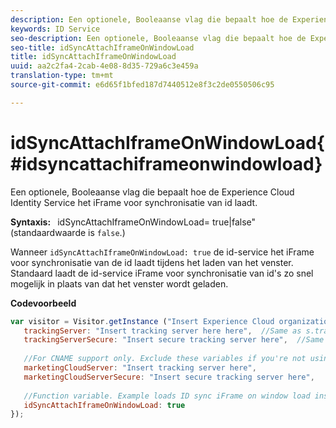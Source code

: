 ```yaml
---
description: Een optionele, Booleaanse vlag die bepaalt hoe de Experience Cloud Identity Service het iFrame voor synchronisatie van id laadt.
keywords: ID Service
seo-description: Een optionele, Booleaanse vlag die bepaalt hoe de Experience Cloud Identity Service het iFrame voor synchronisatie van id laadt.
seo-title: idSyncAttachIframeOnWindowLoad
title: idSyncAttachIframeOnWindowLoad
uuid: aa2c2fa4-2cab-4e08-8d35-729a6c3e459a
translation-type: tm+mt
source-git-commit: e6d65f1bfed187d7440512e8f3c2de0550506c95

---
```



# idSyncAttachIframeOnWindowLoad{#idsyncattachiframeonwindowload}

Een optionele, Booleaanse vlag die bepaalt hoe de Experience Cloud Identity Service het iFrame voor synchronisatie van id laadt.

**Syntaxis:** ` `idSyncAttachIframeOnWindowLoad= true|false&quot;(standaardwaarde is `false`.)

Wanneer `idSyncAttachIframeOnWindowLoad: true` de id-service het iFrame voor synchronisatie van de id laadt tijdens het laden van het venster. Standaard laadt de id-service iFrame voor synchronisatie van id&#39;s zo snel mogelijk in plaats van dat het venster wordt geladen.

**Codevoorbeeld**

```js
var visitor = Visitor.getInstance ("Insert Experience Cloud organization ID here",{ 
   trackingServer: "Insert tracking server here here",  //Same as s.trackingServer 
   trackingServerSecure: "Insert secure tracking server here",  //Same as s.trackingServerSecure 
 
   //For CNAME support only. Exclude these variables if you're not using CNAME 
   marketingCloudServer: "Insert tracking server here", 
   marketingCloudServerSecure: "Insert secure tracking server here", 
 
   //Function variable. Example loads ID sync iFrame on window load instad of ASAP. 
   idSyncAttachIframeOnWindowLoad: true 
});
```

